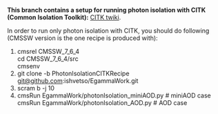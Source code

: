 <b> This branch contains a setup for running photon isolation with CITK (Common Isolation Toolkit):</b> [CITK twiki]. 

In order to run only photon isolation with CITK, you should do following (CMSSW version is the one recipe is produced with):

1. cmsrel CMSSW_7_6_4 <br />
cd CMSSW_7_6_4/src <br />
cmsenv <br />
2. git clone -b  PhotonIsolationCITKRecipe git@github.com:ishvetso/EgammaWork.git 
3. scram b -j 10
4. cmsRun EgammaWork/photonIsolation_miniAOD.py # miniAOD case <br/>
   cmsRun EgammaWork/photonIsolation_AOD.py # AOD case


[CITK twiki]:https://twiki.cern.ch/twiki/bin/viewauth/CMS/CommonIDAndIsolationFW

